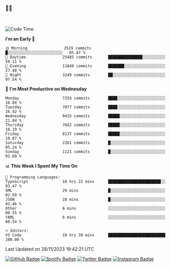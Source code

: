 ### 🤙🍺

<!-- <a href="https://github-readme-stats.vercel.app/api?username=hzak2xx&count_private=true&show_icons=true&theme=dracula">
  <img align="center" src="https://github-readme-stats.vercel.app/api?username=hzak2xx&count_private=true&show_icons=true&theme=dracula" />
</a>
</br> -->
</br>

<!--START_SECTION:waka-->
![Code Time](http://img.shields.io/badge/Code%20Time-2%2C920%20hrs%2058%20mins-blue)

**I'm an Early 🐤** 

```text
🌞 Morning                2529 commits        █░░░░░░░░░░░░░░░░░░░░░░░░   05.87 % 
🌆 Daytime                25485 commits       ███████████████░░░░░░░░░░   59.11 % 
🌃 Evening                11849 commits       ███████░░░░░░░░░░░░░░░░░░   27.48 % 
🌙 Night                  3249 commits        ██░░░░░░░░░░░░░░░░░░░░░░░   07.54 % 
```
📅 **I'm Most Productive on Wednesday** 

```text
Monday                   7259 commits        ████░░░░░░░░░░░░░░░░░░░░░   16.84 % 
Tuesday                  7077 commits        ████░░░░░░░░░░░░░░░░░░░░░   16.42 % 
Wednesday                9415 commits        █████░░░░░░░░░░░░░░░░░░░░   21.84 % 
Thursday                 7842 commits        █████░░░░░░░░░░░░░░░░░░░░   18.19 % 
Friday                   8137 commits        █████░░░░░░░░░░░░░░░░░░░░   18.87 % 
Saturday                 2261 commits        █░░░░░░░░░░░░░░░░░░░░░░░░   05.24 % 
Sunday                   1121 commits        █░░░░░░░░░░░░░░░░░░░░░░░░   02.60 % 
```


📊 **This Week I Spent My Time On** 

```text
💬 Programming Languages: 
TypeScript               18 hrs 22 mins      ███████████████████████░░   93.47 % 
XML                      29 mins             █░░░░░░░░░░░░░░░░░░░░░░░░   02.50 % 
JSON                     28 mins             █░░░░░░░░░░░░░░░░░░░░░░░░   02.46 % 
Other                    6 mins              ░░░░░░░░░░░░░░░░░░░░░░░░░   00.55 % 
YAML                     6 mins              ░░░░░░░░░░░░░░░░░░░░░░░░░   00.54 % 

🔥 Editors: 
VS Code                  19 hrs 39 mins      █████████████████████████   100.00 % 
```


 Last Updated on 28/11/2023 19:42:21 UTC
<!--END_SECTION:waka-->

[![GitHub Badge](https://img.shields.io/badge/GitHub-100000?style=for-the-badge&logo=github&logoColor=white)](https://github.com/hzak2xx)
[![Spotify Badge](https://img.shields.io/badge/Spotify-1ED760?&style=for-the-badge&logo=spotify&logoColor=white)](https://open.spotify.com/user/uf90s6sbbh75a1mt44clkhkvf)
[![Twitter Badge](https://img.shields.io/badge/Twitter-1DA1F2?style=for-the-badge&logo=twitter&logoColor=white)](https://twitter.com/hzak2xx)
[![Instagram Badge](https://img.shields.io/badge/Instagram-E4405F?style=for-the-badge&logo=instagram&logoColor=white)](https://www.instagram.com/hzak2xx/)
